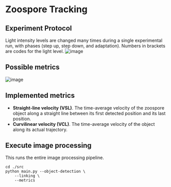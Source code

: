 # Zoospore Tracking


## Experiment Protocol
Light intensity levels are changed many times during a single experimental run, with phases (step up, step down, and adaptation). Numbers in brackets are codes for the light level.
![image](https://github.com/Turku-BioImaging/project-silke-zoospore-tracking/assets/11444749/e32b3513-d502-4ef9-b054-af4afdb87987)

## Possible metrics
![image](https://github.com/Turku-BioImaging/project-silke-zoospore-tracking/assets/11444749/f4a37da3-6dd1-4d3c-b69f-8b2b37505d2c)

## Implemented metrics
- __Straight-line velocity (VSL)__.  The time-average velocity of the zoospore object along a straight line between its first detected position and its last position.
- __Curvilinear velocity (VCL)__. The time-average velocity of the object along its actual trajectory.

## Execute image processing

This runs the entire image processing pipeline.
```
cd ./src
python main.py --object-detection \
    --linking \
    --metrics
```